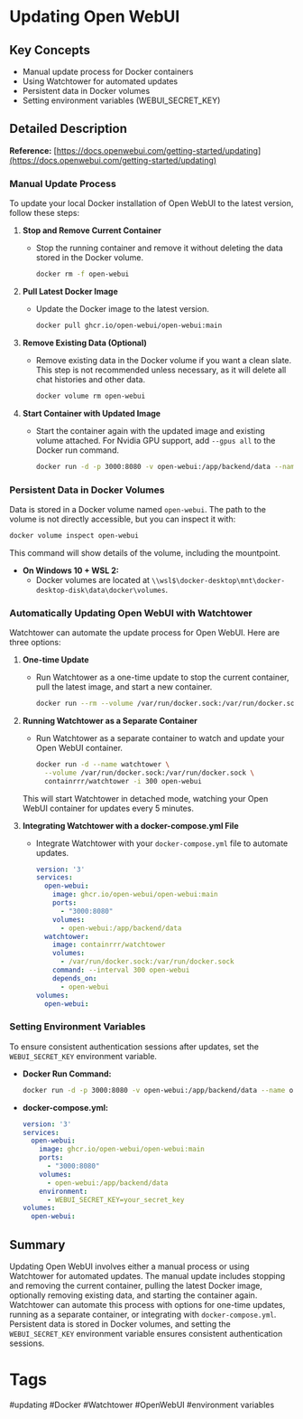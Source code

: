 # Updating Open WebUI

## Key Concepts
- Manual update process for Docker containers
- Using Watchtower for automated updates
- Persistent data in Docker volumes
- Setting environment variables (WEBUI_SECRET_KEY)

## Detailed Description

**Reference:** [https://docs.openwebui.com/getting-started/updating](https://docs.openwebui.com/getting-started/updating)

### Manual Update Process

To update your local Docker installation of Open WebUI to the latest version, follow these steps:

1. **Stop and Remove Current Container**
   - Stop the running container and remove it without deleting the data stored in the Docker volume.
     ```bash
     docker rm -f open-webui
     ```

2. **Pull Latest Docker Image**
   - Update the Docker image to the latest version.
     ```bash
     docker pull ghcr.io/open-webui/open-webui:main
     ```

3. **Remove Existing Data (Optional)**
   - Remove existing data in the Docker volume if you want a clean slate. This step is not recommended unless necessary, as it will delete all chat histories and other data.
     ```bash
     docker volume rm open-webui
     ```

4. **Start Container with Updated Image**
   - Start the container again with the updated image and existing volume attached. For Nvidia GPU support, add `--gpus all` to the Docker run command.
     ```bash
     docker run -d -p 3000:8080 -v open-webui:/app/backend/data --name open-webui ghcr.io/open-webui/open-webui:main
     ```

### Persistent Data in Docker Volumes

Data is stored in a Docker volume named `open-webui`. The path to the volume is not directly accessible, but you can inspect it with:
```bash
docker volume inspect open-webui
```
This command will show details of the volume, including the mountpoint.

- **On Windows 10 + WSL 2:**
  - Docker volumes are located at `\\wsl$\docker-desktop\mnt\docker-desktop-disk\data\docker\volumes`.

### Automatically Updating Open WebUI with Watchtower

Watchtower can automate the update process for Open WebUI. Here are three options:

1. **One-time Update**
   - Run Watchtower as a one-time update to stop the current container, pull the latest image, and start a new container.
     ```bash
     docker run --rm --volume /var/run/docker.sock:/var/run/docker.sock containrrr/watchtower --run-once open-webui
     ```

2. **Running Watchtower as a Separate Container**
   - Run Watchtower as a separate container to watch and update your Open WebUI container.
     ```bash
     docker run -d --name watchtower \
       --volume /var/run/docker.sock:/var/run/docker.sock \
       containrrr/watchtower -i 300 open-webui
     ```
   This will start Watchtower in detached mode, watching your Open WebUI container for updates every 5 minutes.

3. **Integrating Watchtower with a docker-compose.yml File**
   - Integrate Watchtower with your `docker-compose.yml` file to automate updates.
     ```yaml
     version: '3'
     services:
       open-webui:
         image: ghcr.io/open-webui/open-webui:main
         ports:
           - "3000:8080"
         volumes:
           - open-webui:/app/backend/data
       watchtower:
         image: containrrr/watchtower
         volumes:
           - /var/run/docker.sock:/var/run/docker.sock
         command: --interval 300 open-webui
         depends_on:
           - open-webui
     volumes:
       open-webui:
     ```

### Setting Environment Variables

To ensure consistent authentication sessions after updates, set the `WEBUI_SECRET_KEY` environment variable.

- **Docker Run Command:**
  ```bash
  docker run -d -p 3000:8080 -v open-webui:/app/backend/data --name open-webui -e WEBUI_SECRET_KEY=your_secret_key ghcr.io/open-webui/open-webui:main
  ```

- **docker-compose.yml:**
  ```yaml
  version: '3'
  services:
    open-webui:
      image: ghcr.io/open-webui/open-webui:main
      ports:
        - "3000:8080"
      volumes:
        - open-webui:/app/backend/data
      environment:
        - WEBUI_SECRET_KEY=your_secret_key
  volumes:
    open-webui:
  ```

## Summary

Updating Open WebUI involves either a manual process or using Watchtower for automated updates. The manual update includes stopping and removing the current container, pulling the latest Docker image, optionally removing existing data, and starting the container again. Watchtower can automate this process with options for one-time updates, running as a separate container, or integrating with `docker-compose.yml`. Persistent data is stored in Docker volumes, and setting the `WEBUI_SECRET_KEY` environment variable ensures consistent authentication sessions.

# Tags
#updating #Docker #Watchtower #OpenWebUI #environment variables